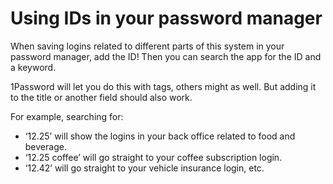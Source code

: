 # Using IDs in your password manager

When saving logins related to different parts of this system in your password manager, add the ID! Then you can search the app for the ID and a keyword.

1Password will let you do this with tags, others might as well. But adding it to the title or another field should also work.

For example, searching for:

- ‘12.25’ will show the logins in your back office related to food and beverage.
- ‘12.25 coffee’ will go straight to your coffee subscription login.
- ‘12.42’ will go straight to your vehicle insurance login, etc.
